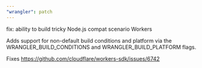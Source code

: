 ```yaml
---
"wrangler": patch
---
```


fix: ability to build tricky Node.js compat scenario Workers

Adds support for non-default build conditions and platform via the WRANGLER_BUILD_CONDITIONS and WRANGLER_BUILD_PLATFORM flags.

Fixes https://github.com/cloudflare/workers-sdk/issues/6742
